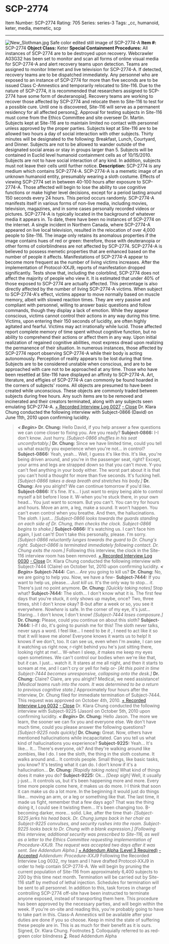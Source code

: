 # SCP-2774
Item Number: SCP-2774
Rating: 705
Series: series-3
Tags: _cc, humanoid, keter, media, memetic, scp

---

![New_Slothman.jpg](https://scp-wiki.wdfiles.com/local--files/scp-2774/New_Slothman.jpg)
Safe color edited still image of SCP-2774-A
**Item #:** SCP-2774
**Object Class:** Keter
**Special Containment Procedures:** All instances of SCP-2774 are to be destroyed upon recovery. Webcrawler A03G32 has been set to monitor and scan all forms of online visual media for SCP-2774-A and alert recovery teams upon detection. Teams are assigned to monitor Internet and live television for SCP-2774-A. If detected, recovery teams are to be dispatched immediately. Any personnel who are exposed to an instance of SCP-2774 for more than five seconds are to be issued Class C-Amnestics and temporarily relocated to Site-116. Due to the nature of SCP-2774, it is recommended that researchers assigned to SCP-2774 have some form of deuteranopia[1](javascript:;).
Recovery teams are working to recover those affected by SCP-2774 and relocate them to Site-116 to test for a possible cure. Until one is discovered, Site-116 will serve as a permanent residency for all affected persons[2](javascript:;). Approval for testing subjects in Site-116 must come from the Ethics Committee and site overseer Dr. Martin. Subjects kept at Site-116 are to maintain limited no contact with personnel unless approved by the proper parties.
Subjects kept at Site-116 are to be allowed two hours a day of social interaction with other subjects. Thirty minutes will be designated to the following: Breakfast, Lunch, Courtyard, and Dinner. Subjects are not to be allowed to wander outside of the designated social areas or stay in groups larger than 5. Subjects will be contained in Euclid level humanoid containment cells as of 10/15/2010. Subjects are not to have social interaction of any kind. In addition, subjects must not leave their cells until further notice.
**Description:** SCP-2774 is any medium which contains SCP-2774-A. SCP-2774-A is a memetic image of an unknown humanoid entity, presumably wearing a sloth costume. Effects of viewing SCP-2774 set in between 40-100 hours after exposure to SCP-2774-A. Those affected will begin to lose the ability to use cognitive functions or make higher level decisions, except for a period lasting around 150 seconds every 24 hours. This period occurs randomly.
SCP-2774-A manifests itself in various forms of non-live media, including movies, television, magazines, and in some cases personally recorded videos or pictures. SCP-2774-A is typically located in the background of whatever media it appears in. To date, there have been no instances of SCP-2774 on the internet. A single incident in Northern Canada, where SCP-2774-A appeared on live local television, resulted in the relocation of over 4,000 people to Site-116. The image only retains its anomalous properties if the image contains hues of red or green: therefore, those with deuteranopia or other forms of colorblindness are not affected by SCP-2774.
SCP-2774-A is believed to possess memetic properties that are enhanced based on the number of people it affects. Manifestations of SCP-2774-A appear to become more frequent as the number of living victims increases. After the implementation of Protocol-XXJ9, reports of manifestation dropped significantly. Tests show that, including the colorblind, SCP-2774 does not affect the majority of people who view it. It is estimated that under 40% of those exposed to SCP-2774 are actually affected. This percentage is also directly affected by the number of living SCP-2774-A victims.
When subject to SCP-2774-A's effect, victims appear to move normally based on muscle memory, albeit with slowed reaction times. They are very passive and compliant with personnel, willing to answer basic questions and follow commands, though they display a lack of emotion. While they appear conscious, victims cannot control their actions in any way during this time. Victims, upon entering their 150 seconds of lucidity, are often highly agitated and fearful. Victims may act irrationally while lucid. Those affected report complete memory of time spent without cognitive function, but no ability to comprehend their actions or affect them in any way. Upon initial realization of regained cognitive abilities, most express dread upon realizing the permanence of their situation. In numerous instances, those affected by SCP-2774 report observing SCP-2774-A while their body is acting autonomously. Perception of reality appears to be lost during that time. Subjects are to be considered unstable when conscious, and are to be approached with care not to be approached at any time.
Those who have been resettled at Site-116 have displayed an affinity to SCP-2774-A. Art, literature, and effigies of SCP-2774-A can commonly be found hoarded in the corners of subjects' rooms. All objects are presumed to have been created while unconscious. These objects are commonly traded between subjects during free hours. Any such items are to be removed and incinerated and their creators terminated, along with any subjects seen emulating SCP-2774-A.
[\+ Recorded Interview Log 0027](javascript:;)
[\- Close](javascript:;)
Dr. Klara Chung conducted the following interview with Subject-0866 (David) on June 11th, 2010 upon confirming lucidity.
> _**< Begin>**_
> **Dr. Chung:** Hello David, if you help answer a few questions we can come closer to fixing you. Are you ready?
> **Subject-0866:** I-I don't know. Just hurry.
> _[Subject-0866 shuffles in his seat uncomfortably.]_
> **Dr. Chung:** Since we have limited time, could you tell us what exactly you experience when you're not… in control?
> **Subject-0866:** Yeah, yeah… Well, I guess it's like this. It's like, you're being driven around, and you're in the passenger seat, right? Except, your arms and legs are strapped down so that you can't move. Y-you can't feel anything in your body either. The worst part about it is that you can't hold a thought for more than five seconds. It's fucking hell.
> _[Subject-0866 takes a deep breath and stretches his body.]_
> **Dr. Chung:** Are you alright? We can continue tomorrow if you'd like.
> **Subject-0866:** It's fine. It's… I just want to enjoy being able to control myself a bit before I lose it. W-when you're stuck there, in your own head… You just want to scream. But you can't. You can try for hours and hours. Move an arm, a leg, make a sound. It won't happen. You can't even control when you breathe. And then, the hallucinations. The _sloth_. I just…
> _[Subject-0866 looks towards the guards standing on each side of Dr. Chung, then checks the clock. Subject-0866 begins to shake.]_
> **Subject-0866:** It's watching us. I can't face him again, I just can't! Don't take this personally, please. I'm sorry.
> _[Subject-0866 reluctantly lunges towards the guard to Dr. Chung's right. Subject-0866 is terminated immediately following contact. Dr. Chung exits the room.]_
Following this interview, the clock in the Site-116 interview room has been removed.
[\+ Recorded Interview Log 0030](javascript:;)
[\- Close](javascript:;)
Dr. Klara Chung conducted the following interview with Subject-7444 (Claire) on October 1st, 2010 upon confirming lucidity.
> _**< Begin>**_
> **Subject-7444:** Can… _Are_ you going to kill us?
> **Dr. Chung:** No, we are going to help you. Now, we have a few-
> **Subject-7444:** If you want to help us, please… _Just kill us_. It's the only way to stop… _it_. There's just no point anymore.
> **Dr. Chung:** _[Quickly taking notes]_ Stop what?
> **Subject-7444:** The sloth… I don't know what it is. The first few days that you're stuck, it only shows up maybe, once? Two, three times, shit I don't know okay? B-but after a week or so, you see it everywhere. _Nowhere_ is safe. In the corner of my eye, it's just… Staring… I don't know, I don't know!
> _[Subject-7444 loses composure.]_
> **Dr. Chung:** Please, could you continue on about this sloth?
> **Subject-7444:** I-if I do, it's going to punish me for this! The sloth never talks, never says a word. I feel like… I need to be _it_ , I need to act like it so that it will leave me alone! Everyone knows it wants us to help! It knows if we don't, too. It can see us, even when I'm awake, I can see it watching us right now, r-right behind you he's just sitting there, looking right at me!… W-when I sleep, _it_ makes me keep my eyes open sometimes. We can't control our bodies when we're like that, but _it_ can. I just… watch it. It stares at me all night, and then it starts to scream at me, and I can't cry or yell for help or-
> _[At this point in time Subject-7444 becomes unresponsive, collapsing onto the desk.]_
> **Dr. Chung:** Claire? Claire, are you alright? Medical, we need assistance!
> _[Medical teams rush into the room. It was determined to be a return to previous cognitive state.]_
Approximately four hours after the interview, Dr. Chung filed for immediate termination of Subject-7444. This request was approved on October 4th, 2010.
[\+ Recorded Interview Log 0032](javascript:;)
[\- Close](javascript:;)
Dr. Klara Chung conducted the following interview with Subject-9225 (Jason) on October 5th, 2010 upon confirming lucidity.
> _**< Begin>**_
> **Dr. Chung:** Hello Jason. The more we learn, the sooner we can fix you and everyone else. We don't have much time, could you please answer the following questions?
> _[Subject-9225 nods quickly]_
> **Dr. Chung:** Great. Now, others have mentioned hallucinations while incapacitated. Can you tell us what kind of hallucinations you experience?
> **Subject-9225:** Yeah… It's like… It… There's everyone, ok? And they're walking around like zombies, like I do. I see the sloth, the thing in the sloth costume. It walks around and… It controls people. Small things, like basic tasks, you know? It's testing what it can do. I don't know if it's a hallucination…
> **Dr. Chung:** _[Rapidly taking notes]_ What kind of things does it make you do?
> **Subject-9225:** Ok… _[Deep sigh]_ Well, it usually j-just… It controls us, but it's been happening more and more. Every time more people come here, _it_ makes us do more. I-I think that soon it can make us do a lot more. In the beginning it would just do things like… moving an arm, or a leg or something like that. The last time, it made us fight, remember that a few days ago? That was the thing doing it, I could see it twisting them… It's been changing too. B-becoming darker, more… solid. Like, after the time that-
> _[Subject-9225 jerks his head back. Dr. Chung jumps back in her chair as Subject-9225 convulses, and security rushes into the room. Subject-9225 looks back to Dr. Chung with a blank expression.]_
_[Following this interview, additional security was prescribed to Site-116, as well as a letter to the Ethics Committee requesting implementation of Procedure-XXJ9. The request was accepted two days after it was sent. See Addendum Alpha.]_
[\+ Addendum Alpha (Level 3 Required)](javascript:;)
[\- Accepted](javascript:;)
_Addendum: Procedure-XXJ9_
> Following the Recorded Interview Log 0032, my team and I have drafted Protocol-XXJ9 in order to help contain SCP-2774-A. We will begin by pruning the current population of Site-116 from approximately 6,400 subjects to 200 by this time next month. Termination will be carried out by Site-116 staff by method of lethal injection. Schedules for termination will be sent to all personnel.
> In addition to this, task forces in charge of controlling SCP-2774 off-site have been instructed to terminate anyone exposed, instead of transporting them here. This procedure has been approved by the necessary parties, and will begin within the week.
> If you're on-site and reading this, you're probably going to have to take part in this. Class-A Amnestics will be available after your duties are done if you so choose. Keep in mind the state of suffering these people are in. This is as much for their benefit as it is ours.
> Signed, Dr. Klara Chung.
Footnotes
[1](javascript:;). Colloquially referred to as red-green color blindness
[2](javascript:;). Read Addendum Alpha